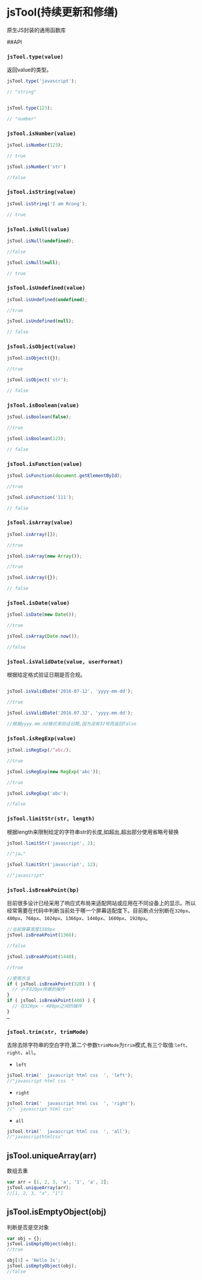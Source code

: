 # jsTool(持续更新和修缮)
原生JS封装的通用函数库

##API

### ```jsTool.type(value)```
返回value的类型。
```javascript
jsTool.type('javascript'); 

// "string"


jsTool.type(123); 

// "number"
```

### ```jsTool.isNumber(value)```
```javascript
jsTool.isNumber(123); 

// true

jsTool.isNumber('str')

//false
```

### ```jsTool.isString(value)```
```javascript
jsTool.isString('I am Rcong'); 

// true
```

### ```jsTool.isNull(value)```
```javascript
jsTool.isNull(undefined); 

//false

jsTool.isNull(null); 

// true
```

### ```jsTool.isUndefined(value)```
```javascript
jsTool.isUndefined(undefined); 

//true

jsTool.isUndefined(null); 

// false
```

### ```jsTool.isObject(value)```
```javascript
jsTool.isObject({}); 

//true

jsTool.isObject('str'); 

// false
```

### ```jsTool.isBoolean(value)```
```javascript
jsTool.isBoolean(false); 

//true

jsTool.isBoolean(123); 

// false
```

### ```jsTool.isFunction(value)```
```javascript
jsTool.isFunction(document.getElementById);

//true

jsTool.isFunction('111'); 

// false
```

### ```jsTool.isArray(value)```
```javascript
jsTool.isArray([]);

//true

jsTool.isArray(new Array());

//true

jsTool.isArray({}); 

// false
```

### ```jsTool.isDate(value)```
```javascript
jsTool.isDate(new Date());

//true

jsTool.isArray(Date.now());

//false
```

### ```jsTool.isValidDate(value, userFormat)```
根据给定格式验证日期是否合规。
```javascript

jsTool.isValidDate('2016-07-12', 'yyyy-mm-dd');

//true

jsTool.isValidDate('2016.07.32', 'yyyy.mm.dd');

//根据yyyy.mm.dd格式来验证日期,因为没有32号而返回false
```

### ```jsTool.isRegExp(value)```
```javascript
jsTool.isRegExp(/^abc/);

//true

jsTool.isRegExp(new RegExp('abc'));

//true

jsTool.isRegExp('abc');

//false
```

### ```jsTool.limitStr(str, length)```
根据length来限制给定的字符串str的长度,如超出,超出部分使用省略号替换
```javascript
jsTool.limitStr('javascript', 2);

//"ja…"

jsTool.limitStr('javascript', 12);

//"javascript"
```

### ```jsTool.isBreakPoint(bp)```
目前很多设计已经采用了响应式布局来适配网站或应用在不同设备上的显示。所以经常需要在代码中判断当前处于哪一个屏幕适配度下。目前断点分别断在```320px```、```480px```、```768px```、```1024px```、```1366px```、```1440px```、```1600px```、```1920px```。
```javascript
//当前屏幕宽度1389px
jsTool.isBreakPoint(1366);

//false

jsTool.isBreakPoint(1440);

//true

//使用方法
if ( jsTool.isBreakPoint(320) ) {
  // 小于320px所做的操作
}
if ( jsTool.isBreakPoint(480) ) {
  // 在320px ~ 480px之间的操作
}
…
```

### ```jsTool.trim(str, trimMode)```
去除去除字符串的空白字符,第二个参数```trimMode```为```trim```模式,有三个取值:```left```、```right```、```all```。
* ```left```

```javascript
jsTool.trim('  javascript html css  ', 'left');
//"javascript html css  "
```

* ```right```

```javascript
jsTool.trim('  javascript html css  ', 'right');
//"  javascript html css"
```

* ```all```

```javascript
jsTool.trim('  javascript html css  ', 'all');
//"javascripthtmlcss"
```

## jsTool.uniqueArray(arr)
数组去重
```javascript
var arr = [1, 2, 3, 'a', '1', 'a', 2];
jsTool.uniqueArray(arr);
//[1, 2, 3, "a", "1"]
```

## jsTool.isEmptyObject(obj)
判断是否是空对象
```javascript
var obj = {};
jsTool.isEmptyObject(obj);
//true

obj[1] = 'Hello Js';
jsTool.isEmptyObject(obj);
//false
```
